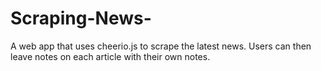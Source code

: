 # Scraping-News-
A web app that uses cheerio.js to scrape the latest news. Users can then leave notes on each article with their own notes.
